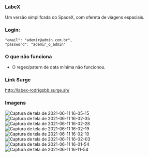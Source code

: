 ### LabeX
Um versão simplifcada do SpaceX, com ofereta de viagens espaciais.

### Login:
	"email": "ademir@admin.com.br",
	"password": "ademir_o_admin"


### O que não funciona
- O regex/patern de data mínima não funcionou.
 
### Link Surge 
http://labex-rodrigobb.surge.sh/

### Imagens
![Captura de tela de 2021-06-11 16-05-15](https://user-images.githubusercontent.com/81428197/121737615-7bdc2c80-cacf-11eb-9474-e696f94cbc35.png)
![Captura de tela de 2021-06-11 16-02-35](https://user-images.githubusercontent.com/81428197/121737618-7c74c300-cacf-11eb-8e43-7212f3669e7e.png)
![Captura de tela de 2021-06-11 16-02-28](https://user-images.githubusercontent.com/81428197/121737624-7d0d5980-cacf-11eb-894c-f57f2fd69c21.png)
![Captura de tela de 2021-06-11 16-02-19](https://user-images.githubusercontent.com/81428197/121737627-7d0d5980-cacf-11eb-8c35-87f885eeba63.png)
![Captura de tela de 2021-06-11 16-02-10](https://user-images.githubusercontent.com/81428197/121737630-7da5f000-cacf-11eb-9b09-da9aec8e0722.png)
![Captura de tela de 2021-06-11 16-02-03](https://user-images.githubusercontent.com/81428197/121737634-7e3e8680-cacf-11eb-825c-c637a622749e.png)
![Captura de tela de 2021-06-11 16-01-54](https://user-images.githubusercontent.com/81428197/121737635-7e3e8680-cacf-11eb-83a2-ad888cc3563e.png)
![Captura de tela de 2021-06-11 16-11-54](https://user-images.githubusercontent.com/81428197/121737838-c9589980-cacf-11eb-958f-17d3081ecb2e.png)
